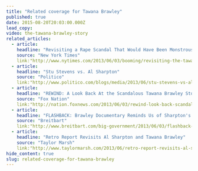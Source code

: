 ```yaml
---
title: "Related coverage for Tawana Brawley"
published: true
date: 2015-08-20T20:03:00.000Z
lead_copy:
video: the-tawana-brawley-story
related_articles:
  - article:
    headline: "Revisiting a Rape Scandal That Would Have Been Monstrous if True"
    source: "New York Times"
    link:"http://www.nytimes.com/2013/06/03/booming/revisiting-the-tawana-brawley-rape-scandal.html?ref=booming&_r=0"
  - article:
    headline: "Stu Stevens vs. Al Sharpton"
    source: "Politico"
    link:"http://www.politico.com/blogs/media/2013/06/stu-stevens-vs-al-sharpton-165242.html"
  - article:
    headline: "REWIND: A Look Back At the Scandalous Tawana Brawley Story"
    source: "Fox Nation"
    link:"http://nation.foxnews.com/2013/06/03/rewind-look-back-scandalous-tawana-brawley-story"
  - article:
    headline: "FLASHBACK: Brawley Documentary Reminds Us of Sharpton's Past"
    source: "Breitbart"
    link:"http://www.breitbart.com/big-government/2013/06/03/flashback-brawley-video-reminds-us-how-horrible-al-sharpton-is/"
  - article:
    headline: "Retro Report Revisits Al Sharpton and Tawana Brawley"
    source: "Taylor Marsh"
    link:"http://www.taylormarsh.com/2013/06/retro-report-revisits-al-sharpton-and-tawana-brawley/"
hide_content: true
slug: related-coverage-for-tawana-brawley
---
```


